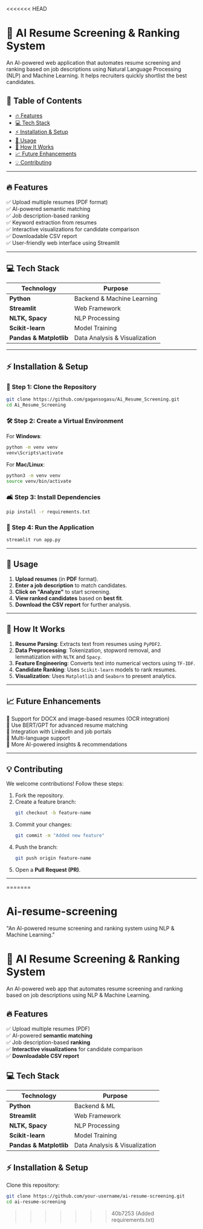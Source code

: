 <<<<<<< HEAD
# 🚀 AI Resume Screening & Ranking System

An AI-powered web application that automates resume screening and ranking based on job descriptions using Natural Language Processing (NLP) and Machine Learning. It helps recruiters quickly shortlist the best candidates.



## 📌 Table of Contents
- [🔥 Features](#-features)
- [💻 Tech Stack](#-tech-stack)
- [⚡ Installation & Setup](#-installation--setup)
- [🚀 Usage](#-usage)
- [🧠 How It Works](#-how-it-works)
- [📈 Future Enhancements](#-future-enhancements)
- [💡 Contributing](#-contributing)

---

## 🔥 Features
✅ Upload multiple resumes (PDF format)  
✅ AI-powered semantic matching  
✅ Job description-based ranking  
✅ Keyword extraction from resumes  
✅ Interactive visualizations for candidate comparison  
✅ Downloadable CSV report  
✅ User-friendly web interface using Streamlit  

---

## 💻 Tech Stack
| **Technology** | **Purpose** |
|--------------|------------|
| **Python** | Backend & Machine Learning |
| **Streamlit** | Web Framework |
| **NLTK, Spacy** | NLP Processing |
| **Scikit-learn** | Model Training |
| **Pandas & Matplotlib** | Data Analysis & Visualization |

---


## ⚡ Installation & Setup  

### 🏢 Step 1: Clone the Repository  
```bash
git clone https://github.com/gagansogasu/Ai_Resume_Screening.git
cd Ai_Resume_Screening
```

### 🛠️ Step 2: Create a Virtual Environment  
For **Windows**:  
```bash
python -m venv venv
venv\Scripts\activate
```
For **Mac/Linux**:  
```bash
python3 -m venv venv
source venv/bin/activate
```

### 🛋️ Step 3: Install Dependencies  
```bash
pip install -r requirements.txt
```

### 🚀 Step 4: Run the Application  
```bash
streamlit run app.py
```

---

## 🚀 Usage  
1. **Upload resumes** (in **PDF** format).  
2. **Enter a job description** to match candidates.  
3. **Click on "Analyze"** to start screening.  
4. **View ranked candidates** based on **best fit**.  
5. **Download the CSV report** for further analysis.  

---

## 🧠 How It Works  
1. **Resume Parsing**: Extracts text from resumes using `PyPDF2`.  
2. **Data Preprocessing**: Tokenization, stopword removal, and lemmatization with `NLTK` and `Spacy`.  
3. **Feature Engineering**: Converts text into numerical vectors using `TF-IDF`.  
4. **Candidate Ranking**: Uses `Scikit-learn` models to rank resumes.  
5. **Visualization**: Uses `Matplotlib` and `Seaborn` to present analytics.  

---

## 📈 Future Enhancements  
🔹 Support for DOCX and image-based resumes (OCR integration)  
🔹 Use BERT/GPT for advanced resume matching  
🔹 Integration with LinkedIn and job portals  
🔹 Multi-language support  
🔹 More AI-powered insights & recommendations  

---

## 💡 Contributing  
We welcome contributions! Follow these steps:  
1. Fork the repository.  
2. Create a feature branch:  
   ```bash
   git checkout -b feature-name
   ```
3. Commit your changes:  
   ```bash
   git commit -m "Added new feature"
   ```
4. Push the branch:  
   ```bash
   git push origin feature-name
   ```
5. Open a **Pull Request (PR)**.  

---

=======
# Ai-resume-screening

"An AI-powered resume screening and ranking system using NLP &amp; Machine Learning."

# 🚀 AI Resume Screening & Ranking System

An AI-powered web app that automates resume screening and ranking based on job descriptions using NLP & Machine Learning.

## 🔥 Features

✅ Upload multiple resumes (PDF)  
✅ AI-powered **semantic matching**  
✅ Job description-based **ranking**  
✅ **Interactive visualizations** for candidate comparison  
✅ **Downloadable CSV report**

## 💻 Tech Stack

| Technology              | Purpose                       |
| ----------------------- | ----------------------------- |
| **Python**              | Backend & ML                  |
| **Streamlit**           | Web Framework                 |
| **NLTK, Spacy**         | NLP Processing                |
| **Scikit-learn**        | Model Training                |
| **Pandas & Matplotlib** | Data Analysis & Visualization |

## ⚡ Installation & Setup

Clone this repository:

```sh
git clone https://github.com/your-username/ai-resume-screening.git
cd ai-resume-screening

```
>>>>>>> 40b7253 (Added requirements.txt)
